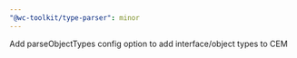 ```yaml
---
"@wc-toolkit/type-parser": minor
---
```


Add parseObjectTypes config option to add interface/object types to CEM
